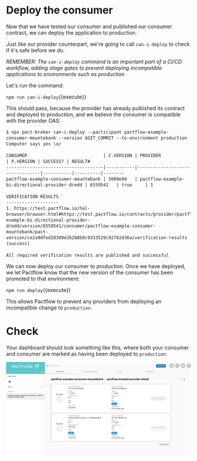 # Deploy the consumer

Now that we have tested our consumer and published our consumer contract, we can deploy the application to production.

Just like our provider counterpart, we're going to call `can-i-deploy` to check if it's safe before we do.

_REMEMBER: The `can-i-deploy` command is an important part of a CI/CD workflow, adding stage gates to prevent deploying incompatible applications to environments such as production_

<!-- This diagram shows an illustrative CI/CD pipeline as it relates to our progress to date:

![consumer pipeline run](./assets/consumer-pipeline.png) -->

Let's run the command:

`npm run can-i-deploy`{{execute}}

This should pass, because the provider has already pulbished its contract and deployed to production, and we believe the consumer is compatible with the provider OAS:

```
$ npx pact-broker can-i-deploy --pacticipant pactflow-example-consumer-mountebank --version $GIT_COMMIT --to-environment production
Computer says yes \o/

CONSUMER                             | C.VERSION | PROVIDER                        | P.VERSION | SUCCESS? | RESULT#
-------------------------------------|-----------|---------------------------------|-----------|----------|--------
pactflow-example-consumer-mountebank | 5009e94   | pactflow-example-bi-directional-provider-dredd | 6559541   | true     | 1

VERIFICATION RESULTS
--------------------
1. https://test.pactflow.io/hal-browser/browser.html#https://test.pactflow.io/contracts/provider/pactflow-example-bi-directional-provider-dredd/version/6559541/consumer/pactflow-example-consumer-mountebank/pact-version/ce2a9dfed28309e26288b9c9333529c92762d36a/verification-results (success)

All required verification results are published and successful
```

We can now deploy our consumer to production. Once we have deployed, we let Pactflow know that the new version of the consumer has been promoted to that environment:

`npm run deploy`{{execute}}

This allows Pactflow to prevent any providers from deploying an incompatible change to `production`.

# Check

Your dashboard should look something like this, where both your consumer and consumer are marked as having been deployed to `production`:

![pactflow dashboard - completed](./assets/pactflow-dashboard-complete.png)
